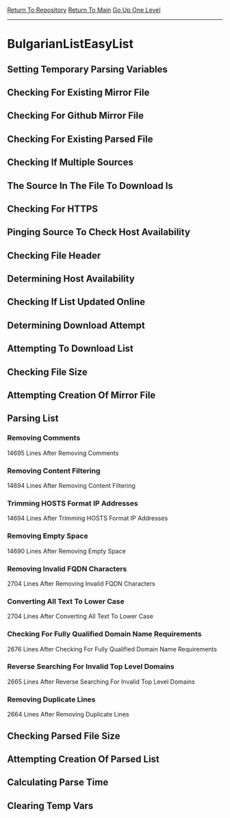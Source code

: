[Return To Repository](https://github.com/deathbybandaid/piholeparser/)
[Return To Main](https://github.com/deathbybandaid/piholeparser/blob/master/RecentRunLogs/Mainlog.md)
[Go Up One Level](https://github.com/deathbybandaid/piholeparser/blob/master/RecentRunLogs/TopLevelScripts/30-Processing-External-Blacklists.md)
____________________________________
# BulgarianListEasyList
## Setting Temporary Parsing Variables
## Checking For Existing Mirror File
## Checking For Github Mirror File
## Checking For Existing Parsed File
## Checking If Multiple Sources
## The Source In The File To Download Is
## Checking For HTTPS
## Pinging Source To Check Host Availability
## Checking File Header
## Determining Host Availability
## Checking If List Updated Online
## Determining Download Attempt
## Attempting To Download List
## Checking File Size
## Attempting Creation Of Mirror File
## Parsing List
### Removing Comments
14695 Lines After Removing Comments
### Removing Content Filtering
14694 Lines After Removing Content Filtering
### Trimming HOSTS Format IP Addresses
14694 Lines After Trimming HOSTS Format IP Addresses
### Removing Empty Space
14690 Lines After Removing Empty Space
### Removing Invalid FQDN Characters
2704 Lines After Removing Invalid FQDN Characters
### Converting All Text To Lower Case
2704 Lines After Converting All Text To Lower Case
### Checking For Fully Qualified Domain Name Requirements
2676 Lines After Checking For Fully Qualified Domain Name Requirements
### Reverse Searching For Invalid Top Level Domains
2665 Lines After Reverse Searching For Invalid Top Level Domains
### Removing Duplicate Lines
2664 Lines After Removing Duplicate Lines
## Checking Parsed File Size
## Attempting Creation Of Parsed List
## Calculating Parse Time
## Clearing Temp Vars
